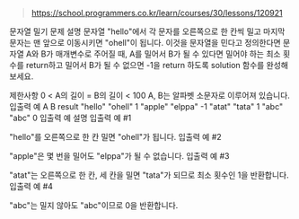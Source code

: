 > https://school.programmers.co.kr/learn/courses/30/lessons/120921

문자열 밀기
문제 설명
문자열 "hello"에서 각 문자를 오른쪽으로 한 칸씩 밀고 마지막 문자는 맨 앞으로 이동시키면 "ohell"이 됩니다. 이것을 문자열을 민다고 정의한다면 문자열 A와 B가 매개변수로 주어질 때, A를 밀어서 B가 될 수 있다면 밀어야 하는 최소 횟수를 return하고 밀어서 B가 될 수 없으면 -1을 return 하도록 solution 함수를 완성해보세요.

제한사항
0 < A의 길이 = B의 길이 < 100
A, B는 알파벳 소문자로 이루어져 있습니다.
입출력 예
A	B	result
"hello"	"ohell"	1
"apple"	"elppa"	-1
"atat"	"tata"	1
"abc"	"abc"	0
입출력 예 설명
입출력 예 #1

"hello"를 오른쪽으로 한 칸 밀면 "ohell"가 됩니다.
입출력 예 #2

"apple"은 몇 번을 밀어도 "elppa"가 될 수 없습니다.
입출력 예 #3

"atat"는 오른쪽으로 한 칸, 세 칸을 밀면 "tata"가 되므로 최소 횟수인 1을 반환합니다.
입출력 예 #4

"abc"는 밀지 않아도 "abc"이므로 0을 반환합니다.